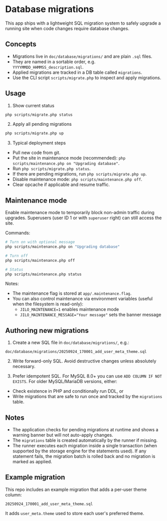 # Database migrations

This app ships with a lightweight SQL migration system to safely upgrade a running site when code changes require database changes.

## Concepts

- Migrations live in `doc/database/migrations/` and are plain `.sql` files.
- They are named in a sortable order, e.g. `YYYYMMDD_HHMMSS_description.sql`.
- Applied migrations are tracked in a DB table called `migrations`.
- Use the CLI script `scripts/migrate.php` to inspect and apply migrations.

## Usage

1. Show current status

```bash
php scripts/migrate.php status
```

2. Apply all pending migrations

```bash
php scripts/migrate.php up
```

3. Typical deployment steps

- Pull new code from git.
- Put the site in maintenance mode (recommended): `php scripts/maintenance.php on "Upgrading database"`.
- Run `php scripts/migrate.php status`.
- If there are pending migrations, run `php scripts/migrate.php up`.
- Disable maintenance mode: `php scripts/maintenance.php off`.
- Clear opcache if applicable and resume traffic.

## Maintenance mode

Enable maintenance mode to temporarily block non-admin traffic during upgrades. Superusers (user ID 1 or with `superuser` right) can still access the site.

Commands:

```bash
# Turn on with optional message
php scripts/maintenance.php on "Upgrading database"

# Turn off
php scripts/maintenance.php off

# Status
php scripts/maintenance.php status
```

Notes:

- The maintenance flag is stored at `app/.maintenance.flag`.
- You can also control maintenance via environment variables (useful when the filesystem is read-only):
  - `JILO_MAINTENANCE=1` enables maintenance mode
  - `JILO_MAINTENANCE_MESSAGE="Your message"` sets the banner message

## Authoring new migrations

1. Create a new SQL file in `doc/database/migrations/`, e.g.:

```
doc/database/migrations/20250924_170001_add_user_meta_theme.sql
```

2. Write forward-only SQL. Avoid destructive changes unless absolutely necessary.

3. Prefer idempotent SQL. For MySQL 8.0+ you can use `ADD COLUMN IF NOT EXISTS`. For older MySQL/MariaDB versions, either:

- Check existence in PHP and conditionally run DDL, or
- Write migrations that are safe to run once and tracked by the `migrations` table.

## Notes

- The application checks for pending migrations at runtime and shows a warning banner but will not auto-apply changes.
- The `migrations` table is created automatically by the runner if missing.
- The runner executes each migration inside a single transaction (when supported by the storage engine for the statements used). If any statement fails, the migration batch is rolled back and no migration is marked as applied.

## Example migration

This repo includes an example migration that adds a per-user theme column:

```
20250924_170001_add_user_meta_theme.sql
```

It adds `user_meta.theme` used to store each user's preferred theme.
